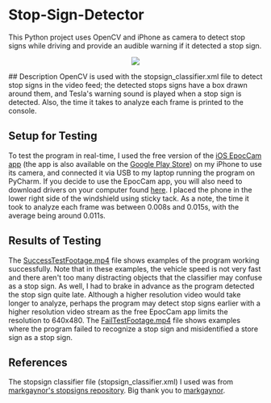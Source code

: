 # Stop-Sign-Detector
This Python project uses OpenCV and iPhone as camera to detect stop signs while driving and provide an audible warning if it detected a stop sign.
<p align="center"> 
<img src="https://github.com/mojomo8/Stop-Sign-Detector/blob/master/DetectedSignPic.png">
</p>
## Description
OpenCV is used with the stopsign_classifier.xml file to detect stop signs in the video feed; the detected stops signs have a box drawn around them, and Tesla's warning sound is played when a stop sign is detected. Also, the time it takes to analyze each frame is printed to the console.

## Setup for Testing
To test the program in real-time, I used the free version of the [iOS EpocCam app](https://apps.apple.com/us/app/epoccam-webcam-for-mac-and-pc/id449133483) (the app is also available on the [Google Play Store](https://play.google.com/store/apps/details?id=com.kinoni.webcam2&hl=en_CA)) on my iPhone to use its camera, and connected it via USB to my laptop running the program on PyCharm. If you decide to use the EpocCam app, you will also need to download drivers on your computer found [here](https://www.kinoni.com/). I placed the phone in the lower right side of the windshield using sticky tack. As a note, the time it took to analyze each frame was between 0.008s and 0.015s, with the average being around 0.011s.

## Results of Testing
The [SuccessTestFootage.mp4](https://github.com/mojomo8/Stop-Sign-Detector/blob/master/SuccessTestFootage.mp4) file shows examples of the program working successfully. Note that in these examples, the vehicle speed is not very fast and there aren't too many distracting objects that the classifier may confuse as a stop sign. As well, I had to brake in advance as the program detected the stop sign quite late. Although a higher resolution video would take longer to analyze, perhaps the program may detect stop signs earlier with a higher resolution video stream as the free EpocCam app limits the resolution to 640x480. The [FailTestFootage.mp4](https://github.com/mojomo8/Stop-Sign-Detector/blob/master/FailTestFootage.mp4) file shows examples where the program failed to recognize a stop sign and misidentified a store sign as a stop sign.

## References 
The stopsign classifier file (stopsign_classifier.xml) I used was from [markgaynor's stopsigns repository](https://github.com/markgaynor/stopsigns). Big thank you to [markgaynor](https://github.com/markgaynor).

